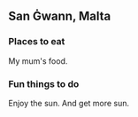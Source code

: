 ## San Ġwann, Malta

### Places to eat

My mum's food.

### Fun things to do

Enjoy the sun.
And get more sun.